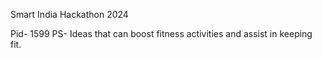 Smart India Hackathon 2024

Pid- 1599
PS- Ideas that can boost fitness activities and assist in keeping fit.
